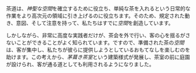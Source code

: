 <p>茶道は、<em>神聖な</em><em>空間</em>を確立するために役立ち、単純な茶を入れるという日常的な作業をより高次元の領域に引き上げるのに役立ちます。そのため、規定された動き、意図、そして注意を持って、私たちはすでに<em>空間</em>を創造しています。</p>
<p>しかしながら、非常に高度な実践者だけが、茶会を外で行い、客の心を揺るがさないことができることがよく知られています。ですので、準備された茶の<em>空間</em>は、客が集中し、私たちが彼らに提供しようとしているおもてなしを楽しむのを助けます。この考えから、<em>茅葺き茶室</em>という建築様式が発展し、茶室の前に庭園が設けられ、客が通る道としても利用されるようになりました。</p>
